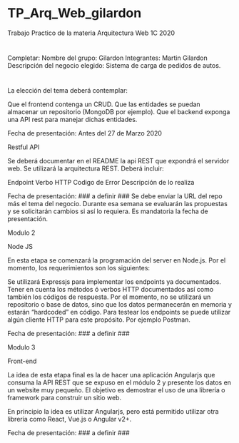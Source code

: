 # TP_Arq_Web_gilardon
Trabajo Practico de la materia Arquitectura Web 1C 2020
#
#
#
Completar:
Nombre del grupo: Gilardon
Integrantes: Martin Gilardon
Descripción del negocio elegido: Sistema de carga de pedidos de autos.
#
#
#
La elección del tema deberá contemplar:

Que el frontend contenga un CRUD. 
Que las entidades se puedan almacenar un repositorio (MongoDB por ejemplo).
Que el backend exponga una API rest para manejar dichas entidades.

Fecha de presentación: Antes del 27 de Marzo 2020


Restful API

Se deberá documentar en el README la api REST que expondrá el servidor web. Se utilizará la arquitectura REST. Deberá incluir:

Endpoint
Verbo HTTP
Codigo de Error
Descripción de lo realiza

Fecha de presentación: ### a definir ###
Se debe enviar la URL del repo más el tema del negocio.  Durante esa semana se evaluarán las propuestas y se solicitarán cambios si así lo requiera. Es mandatoria la fecha de presentación.

Modulo 2

Node JS

En esta etapa se comenzará la programación del server en Node.js. Por el momento, los requerimientos son los siguientes:

Se utilizará Expressjs para implementar los endpoints ya documentados.
Tener en cuenta los métodos ó verbos HTTP documentados así como también los códigos de respuesta.
Por el momento, no se utilizará un repositorio o base de datos, sino que los datos permanecerán en memoria y estarán “hardcoded” en código.
Para testear los endpoints se puede utilizar algún cliente HTTP para este propósito. Por ejemplo Postman.

Fecha de presentación: ### a definir ###


Modulo 3

Front-end

La idea de esta etapa final es la de hacer una aplicación Angularjs que consuma la API REST que se expuso en el módulo 2 y presente los datos en un website muy pequeño. El objetivo es demostrar el uso de una librería o framework para construir un sitio web.

En principio la idea es utilizar Angularjs, pero está permitido utilizar otra librería como React, Vue.js o Angular v2+.

Fecha de presentación: ### a definir ###



